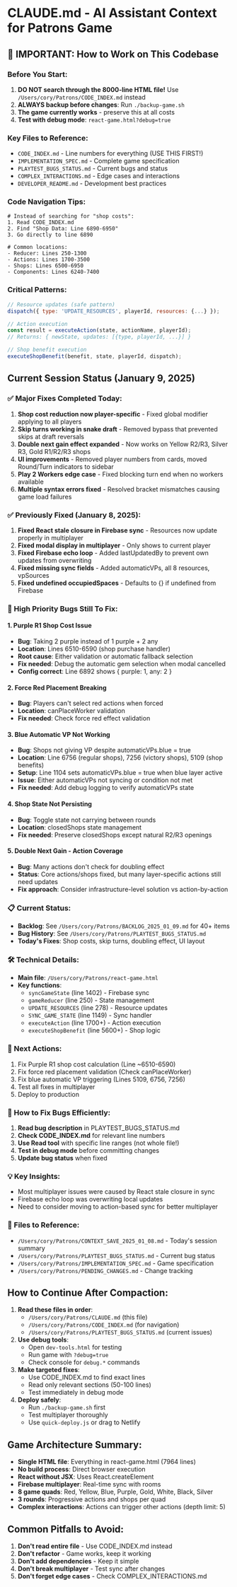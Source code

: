 # CLAUDE.md - AI Assistant Context for Patrons Game

## 🎯 IMPORTANT: How to Work on This Codebase

### Before You Start:
1. **DO NOT search through the 8000-line HTML file!** Use `/Users/cory/Patrons/CODE_INDEX.md` instead
2. **ALWAYS backup before changes**: Run `./backup-game.sh`
3. **The game currently works** - preserve this at all costs
4. **Test with debug mode**: `react-game.html?debug=true`

### Key Files to Reference:
- `CODE_INDEX.md` - Line numbers for everything (USE THIS FIRST!)
- `IMPLEMENTATION_SPEC.md` - Complete game specification
- `PLAYTEST_BUGS_STATUS.md` - Current bugs and status
- `COMPLEX_INTERACTIONS.md` - Edge cases and interactions
- `DEVELOPER_README.md` - Development best practices

### Code Navigation Tips:
```
# Instead of searching for "shop costs":
1. Read CODE_INDEX.md
2. Find "Shop Data: Line 6890-6950"
3. Go directly to line 6890

# Common locations:
- Reducer: Lines 250-1300
- Actions: Lines 1700-3500
- Shops: Lines 6500-6950
- Components: Lines 6240-7400
```

### Critical Patterns:
```javascript
// Resource updates (safe pattern)
dispatch({ type: 'UPDATE_RESOURCES', playerId, resources: {...} });

// Action execution
const result = executeAction(state, actionName, playerId);
// Returns: { newState, updates: [{type, playerId, ...}] }

// Shop benefit execution
executeShopBenefit(benefit, state, playerId, dispatch);
```

## Current Session Status (January 9, 2025)

### ✅ Major Fixes Completed Today:
1. **Shop cost reduction now player-specific** - Fixed global modifier applying to all players
2. **Skip turns working in snake draft** - Removed bypass that prevented skips at draft reversals
3. **Double next gain effect expanded** - Now works on Yellow R2/R3, Silver R3, Gold R1/R2/R3 shops
4. **UI improvements** - Removed player numbers from cards, moved Round/Turn indicators to sidebar
5. **Play 2 Workers edge case** - Fixed blocking turn end when no workers available
6. **Multiple syntax errors fixed** - Resolved bracket mismatches causing game load failures

### ✅ Previously Fixed (January 8, 2025):
1. **Fixed React stale closure in Firebase sync** - Resources now update properly in multiplayer
2. **Fixed modal display in multiplayer** - Only shows to current player
3. **Fixed Firebase echo loop** - Added lastUpdatedBy to prevent own updates from overwriting
4. **Fixed missing sync fields** - Added automaticVPs, all 8 resources, vpSources
5. **Fixed undefined occupiedSpaces** - Defaults to {} if undefined from Firebase

### 🔴 High Priority Bugs Still To Fix:

#### 1. Purple R1 Shop Cost Issue
- **Bug**: Taking 2 purple instead of 1 purple + 2 any
- **Location**: Lines 6510-6590 (shop purchase handler)
- **Root cause**: Either validation or automatic fallback selection
- **Fix needed**: Debug the automatic gem selection when modal cancelled
- **Config correct**: Line 6892 shows { purple: 1, any: 2 }

#### 2. Force Red Placement Breaking
- **Bug**: Players can't select red actions when forced
- **Location**: canPlaceWorker validation
- **Fix needed**: Check force red effect validation

#### 3. Blue Automatic VP Not Working
- **Bug**: Shops not giving VP despite automaticVPs.blue = true
- **Location**: Line 6756 (regular shops), 7256 (victory shops), 5109 (shop benefits)
- **Setup**: Line 1104 sets automaticVPs.blue = true when blue layer active
- **Issue**: Either automaticVPs not syncing or condition not met
- **Fix needed**: Add debug logging to verify automaticVPs state

#### 4. Shop State Not Persisting
- **Bug**: Toggle state not carrying between rounds
- **Location**: closedShops state management
- **Fix needed**: Preserve closedShops except natural R2/R3 openings

#### 5. Double Next Gain - Action Coverage
- **Bug**: Many actions don't check for doubling effect
- **Status**: Core actions/shops fixed, but many layer-specific actions still need updates
- **Fix approach**: Consider infrastructure-level solution vs action-by-action

### 📋 Current Status:
- **Backlog**: See `/Users/cory/Patrons/BACKLOG_2025_01_09.md` for 40+ items
- **Bug History**: See `/Users/cory/Patrons/PLAYTEST_BUGS_STATUS.md`
- **Today's Fixes**: Shop costs, skip turns, doubling effect, UI layout

### 🛠️ Technical Details:
- **Main file**: `/Users/cory/Patrons/react-game.html`
- **Key functions**:
  - `syncGameState` (line 1402) - Firebase sync
  - `gameReducer` (line 250) - State management
  - `UPDATE_RESOURCES` (line 278) - Resource updates
  - `SYNC_GAME_STATE` (line 1149) - Sync handler
  - `executeAction` (line 1700+) - Action execution
  - `executeShopBenefit` (line 5600+) - Shop logic

### 🎯 Next Actions:
1. Fix Purple R1 shop cost calculation (Line ~6510-6590)
2. Fix force red placement validation (Check canPlaceWorker)
3. Fix blue automatic VP triggering (Lines 5109, 6756, 7256)
4. Test all fixes in multiplayer
5. Deploy to production

### 🔧 How to Fix Bugs Efficiently:
1. **Read bug description** in PLAYTEST_BUGS_STATUS.md
2. **Check CODE_INDEX.md** for relevant line numbers
3. **Use Read tool** with specific line ranges (not whole file!)
4. **Test in debug mode** before committing changes
5. **Update bug status** when fixed

### 💡 Key Insights:
- Most multiplayer issues were caused by React stale closure in sync
- Firebase echo loop was overwriting local updates
- Need to consider moving to action-based sync for better multiplayer

### 📝 Files to Reference:
- `/Users/cory/Patrons/CONTEXT_SAVE_2025_01_08.md` - Today's session summary
- `/Users/cory/Patrons/PLAYTEST_BUGS_STATUS.md` - Current bug status
- `/Users/cory/Patrons/IMPLEMENTATION_SPEC.md` - Game specification
- `/Users/cory/Patrons/PENDING_CHANGES.md` - Change tracking

## How to Continue After Compaction:
1. **Read these files in order**:
   - `/Users/cory/Patrons/CLAUDE.md` (this file)
   - `/Users/cory/Patrons/CODE_INDEX.md` (for navigation)
   - `/Users/cory/Patrons/PLAYTEST_BUGS_STATUS.md` (current issues)
2. **Use debug tools**:
   - Open `dev-tools.html` for testing
   - Run game with `?debug=true`
   - Check console for `debug.*` commands
3. **Make targeted fixes**:
   - Use CODE_INDEX.md to find exact lines
   - Read only relevant sections (50-100 lines)
   - Test immediately in debug mode
4. **Deploy safely**:
   - Run `./backup-game.sh` first
   - Test multiplayer thoroughly
   - Use `quick-deploy.js` or drag to Netlify

## Game Architecture Summary:
- **Single HTML file**: Everything in react-game.html (7964 lines)
- **No build process**: Direct browser execution
- **React without JSX**: Uses React.createElement
- **Firebase multiplayer**: Real-time sync with rooms
- **8 game quads**: Red, Yellow, Blue, Purple, Gold, White, Black, Silver
- **3 rounds**: Progressive actions and shops per quad
- **Complex interactions**: Actions can trigger other actions (depth limit: 5)

## Common Pitfalls to Avoid:
1. **Don't read entire file** - Use CODE_INDEX.md instead
2. **Don't refactor** - Game works, keep it working
3. **Don't add dependencies** - Keep it simple
4. **Don't break multiplayer** - Test sync after changes
5. **Don't forget edge cases** - Check COMPLEX_INTERACTIONS.md